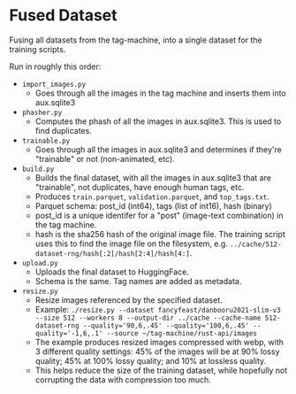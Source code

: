 # Fused Dataset

Fusing all datasets from the tag-machine, into a single dataset for the training scripts.

Run in roughly this order:

* `import_images.py`
	* Goes through all the images in the tag machine and inserts them into aux.sqlite3
* `phasher.py`
	* Computes the phash of all the images in aux.sqlite3. This is used to find duplicates.
* `trainable.py`
	* Goes through all the images in aux.sqlite3 and determines if they're "trainable" or not (non-animated, etc).
* `build.py`
	* Builds the final dataset, with all the images in aux.sqlite3 that are "trainable", not duplicates, have enough human tags, etc.
	* Produces `train.parquet`, `validation.parquet`, and `top_tags.txt`.
	* Parquet schema: post_id (int64), tags (list of int16), hash (binary)
	* post_id is a unique identifer for a "post" (image-text combination) in the tag machine.
	* hash is the sha256 hash of the original image file. The training script uses this to find the image file on the filesystem, e.g. `../cache/512-dataset-rng/hash[:2]/hash[2:4]/hash[4:]`.
* `upload.py`
	* Uploads the final dataset to HuggingFace.
	* Schema is the same. Tag names are added as metadata.
* `resize.py`
	* Resize images referenced by the specified dataset.
	* Example: `./resize.py --dataset fancyfeast/danbooru2021-slim-v3 --size 512 --workers 8 --output-dir ../cache --cache-name 512-dataset-rng --quality='90,6,.45' --quality='100,6,.45' --quality='-1,6,.1' --source ~/tag-machine/rust-api/images`
	* The example produces resized images compressed with webp, with 3 different quality settings: 45% of the images will be at 90% lossy quality; 45% at 100% lossy quality; and 10% at lossless quality.
	* This helps reduce the size of the training dataset, while hopefully not corrupting the data with compression too much.